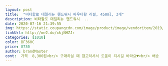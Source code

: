 ```yaml
---
layout: post 
title:  "비타할로 데일리뉴 핸드워시 파우더향 리필, 450ml, 3개" 
description: 비타할로 데일리뉴 핸드워시  ..
date: 2020-07-16 21:39:55 
img: https://static.coupangcdn.com/image/product/image/vendoritem/2019/04/08/4403499194/010d1c11-ba03-4427-a5fa-4ef322c23aa6.jpg 
linkUrl: http://me2.do/xkjNHZJr 
categories: [1010] 
color: BF360C 
price: 8730 
author: brandMaster 
cont:  가격  8,300원<br/> 구매하실 때 참고하셔서 도움이 되시길 바라요♥<br/> 배송  로켓와우 주문 후 다음 날 새벽 배송<br/> 빨리빨리! 로켓 배송만 선호하는 쿠팡러 예용<br/> 사용 후기 <br/> 상품명  비타할로 데일리뉴 핸드워시<br/> 용량  450ml3ea<br/> 제형  액체타입<br/> 향  베이비 파우더<br/><br/> - 거품 전용 용기에 담아 사용하는 액체형 리필 핸드워시이니<br/><br/> - 거품이 부드러움.<br/><br/><br/> - 사용감이 꽤 좋음.<br/><br/><br/> - 세정력은 잘 모르겠지만 피부 자극이 거의 없는 순한 타입임.<br/><br/><br/> - 젤타입인 줄 알고 리필을 주문 했더니 액체형!! ㅋㅋㅋㅋ<br/>20200428 주문 / 20200428 배송<br/> 
---
```

 